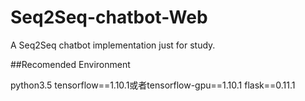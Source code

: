 # Seq2Seq-chatbot-Web
A Seq2Seq chatbot implementation just for study.

##Recomended Environment
>>
python3.5
tensorflow==1.10.1或者tensorflow-gpu==1.10.1
flask==0.11.1
